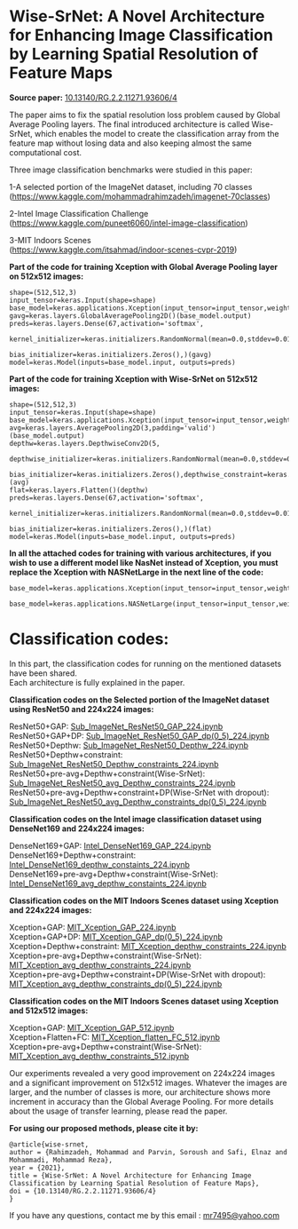 # Wise-SrNet: A Novel Architecture for Enhancing Image Classification by Learning Spatial Resolution of Feature Maps

**Source paper:** [10.13140/RG.2.2.11271.93606/4](https://doi.org/10.13140/RG.2.2.11271.93606/4)

The paper aims to fix the spatial resolution loss problem caused by Global Average Pooling layers. The final introduced architecture is called Wise-SrNet, which enables the model to create the classification array from the feature map without losing data and also keeping almost the same computational cost.

Three image classification benchmarks were studied in this paper:

1-A selected portion of the ImageNet dataset, including 70 classes </br> (https://www.kaggle.com/mohammadrahimzadeh/imagenet-70classes)

2-Intel Image Classification Challenge  </br> (https://www.kaggle.com/puneet6060/intel-image-classification) </br> 

3-MIT Indoors Scenes  </br> (https://www.kaggle.com/itsahmad/indoor-scenes-cvpr-2019) </br> 

**Part of the code for training Xception with Global Average Pooling layer on 512x512 images:**

```
shape=(512,512,3)
input_tensor=keras.Input(shape=shape)
base_model=keras.applications.Xception(input_tensor=input_tensor,weights='imagenet',include_top=False)
gavg=keras.layers.GlobalAveragePooling2D()(base_model.output)
preds=keras.layers.Dense(67,activation='softmax',
                          kernel_initializer=keras.initializers.RandomNormal(mean=0.0,stddev=0.01),
                          bias_initializer=keras.initializers.Zeros(),)(gavg)
model=keras.Model(inputs=base_model.input, outputs=preds) 
```

**Part of the code for training Xception with Wise-SrNet on 512x512 images:**

```
shape=(512,512,3)
input_tensor=keras.Input(shape=shape)
base_model=keras.applications.Xception(input_tensor=input_tensor,weights='imagenet',include_top=False)
avg=keras.layers.AveragePooling2D(3,padding='valid')(base_model.output)
depthw=keras.layers.DepthwiseConv2D(5,
                                      depthwise_initializer=keras.initializers.RandomNormal(mean=0.0,stddev=0.01),
                                      bias_initializer=keras.initializers.Zeros(),depthwise_constraint=keras.constraints.NonNeg())(avg)
flat=keras.layers.Flatten()(depthw)
preds=keras.layers.Dense(67,activation='softmax',
                          kernel_initializer=keras.initializers.RandomNormal(mean=0.0,stddev=0.01),
                          bias_initializer=keras.initializers.Zeros(),)(flat)
model=keras.Model(inputs=base_model.input, outputs=preds)  
```

**In all the attached codes for training with various architectures, if you wish to use a different model like NasNet instead of Xception, you must replace the Xception with NASNetLarge in the next line of the code:**

```
base_model=keras.applications.Xception(input_tensor=input_tensor,weights='imagenet',include_top=False)

base_model=keras.applications.NASNetLarge(input_tensor=input_tensor,weights='imagenet',include_top=False)
```

# Classification codes:

In this part, the classification codes for running on the mentioned datasets have been shared.</br> 
Each architecture is fully explained in the paper.

**Classification codes on the Selected portion of the ImageNet dataset using ResNet50 and 224x224 images:** 

ResNet50+GAP: [Sub_ImageNet_ResNet50_GAP_224.ipynb](Sub_ImageNet_ResNet50_GAP_224.ipynb) </br> 
ResNet50+GAP+DP: [Sub_ImageNet_ResNet50_GAP_dp(0_5)_224.ipynb](Sub_ImageNet_ResNet50_GAP_dp(0_5)_224.ipynb)</br> 
ResNet50+Depthw: [Sub_ImageNet_ResNet50_Depthw_224.ipynb](Sub_ImageNet_ResNet50_Depthw_224.ipynb)</br> 
ResNet50+Depthw+constraint: [Sub_ImageNet_ResNet50_Depthw_constraints_224.ipynb](Sub_ImageNet_ResNet50_Depthw_constraints_224.ipynb)</br> 
ResNet50+pre-avg+Depthw+constraint(Wise-SrNet): [Sub_ImageNet_ResNet50_avg_Depthw_constraints_224.ipynb](Sub_ImageNet_ResNet50_avg_Depthw_constraints_224.ipynb)</br> 
ResNet50+pre-avg+Depthw+constraint+DP(Wise-SrNet with dropout): [Sub_ImageNet_ResNet50_avg_Depthw_constraints_dp(0_5)_224.ipynb](Sub_ImageNet_ResNet50_avg_Depthw_constraints_dp(0_5)_224.ipynb)


**Classification codes on the Intel image classification dataset using DenseNet169 and 224x224 images:** 

DenseNet169+GAP: [Intel_DenseNet169_GAP_224.ipynb](Intel_DenseNet169_GAP_224.ipynb)</br> 
DenseNet169+Depthw+constraint: [Intel_DenseNet169_depthw_constaints_224.ipynb](Intel_DenseNet169_depthw_constaints_224.ipynb)</br> 
DenseNet169+pre-avg+Depthw+constraint(Wise-SrNet): [Intel_DenseNet169_avg_depthw_constaints_224.ipynb](Intel_DenseNet169_avg_depthw_constaints_224.ipynb)</br> 

**Classification codes on the MIT Indoors Scenes dataset using Xception and 224x224 images:** 

Xception+GAP: [MIT_Xception_GAP_224.ipynb](MIT_Xception_GAP_224.ipynb)</br> 
Xception+GAP+DP: [MIT_Xception_GAP_dp(0_5)_224.ipynb](MIT_Xception_GAP_dp(0_5)_224.ipynb)</br> 
Xception+Depthw+constraint: [MIT_Xception_depthw_constraints_224.ipynb](MIT_Xception_depthw_constraints_224.ipynb)</br> 
Xception+pre-avg+Depthw+constraint(Wise-SrNet): [MIT_Xception_avg_depthw_constraints_224.ipynb](MIT_Xception_avg_depthw_constraints_224.ipynb)</br> 
Xception+pre-avg+Depthw+constraint+DP(Wise-SrNet with dropout): [MIT_Xception_avg_depthw_constraints_dp(0_5)_224.ipynb](MIT_Xception_avg_depthw_constraints_dp(0_5)_224.ipynb)

**Classification codes on the MIT Indoors Scenes dataset using Xception and 512x512 images:** 

Xception+GAP: [MIT_Xception_GAP_512.ipynb](MIT_Xception_GAP_512.ipynb)</br> 
Xception+Flatten+FC: [MIT_Xception_flatten_FC_512.ipynb](MIT_Xception_flatten_FC_512.ipynb)</br> 
Xception+pre-avg+Depthw+constraint(Wise-SrNet): [MIT_Xception_avg_depthw_constraints_512.ipynb](MIT_Xception_avg_depthw_constraints_512.ipynb)</br> 


Our experiments revealed a very good improvement on 224x224 images and a significant improvement on 512x512 images. Whatever the images are larger, and the number of classes is more, our architecture shows more increment in accuracy than the Global Average Pooling. For more details about the usage of transfer learning, please read the paper.


**For using our proposed methods, please cite it by:**
 ```
@article{wise-srnet,
author = {Rahimzadeh, Mohammad and Parvin, Soroush and Safi, Elnaz and Mohammadi, Mohammad Reza},
year = {2021},
title = {Wise-SrNet: A Novel Architecture for Enhancing Image Classification by Learning Spatial Resolution of Feature Maps},
doi = {10.13140/RG.2.2.11271.93606/4}
}
 ```

 If you have any questions, contact me by this email : mr7495@yahoo.com
